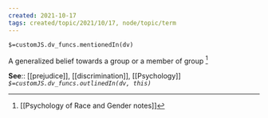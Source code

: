 ```yaml
---
created: 2021-10-17
tags: created/topic/2021/10/17, node/topic/term
---
```

`$=customJS.dv_funcs.mentionedIn(dv)`


A generalized belief towards a group or a member of group [^1]

**See**:: [[prejudice]], [[discrimination]], [[Psychology]]
*`$=customJS.dv_funcs.outlinedIn(dv, this)`*

[^1]: [[Psychology of Race and Gender notes]]

